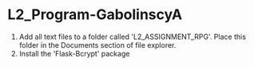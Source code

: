# L2_Program-GabolinscyA
 1) Add all text files to a folder called 'L2_ASSIGNMENT_RPG'. Place this folder in the Documents section of file explorer.
 2) Install the 'Flask-Bcrypt' package
